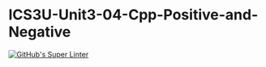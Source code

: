 # ICS3U-Unit3-04-Cpp-Positive-and-Negative

[![GitHub's Super Linter](https://github.com/haokai-li/ICS3U-Unit3-04-Cpp-Positive-and-Negative/workflows/GitHub's%20Super%20Linter/badge.svg)](https://github.com/haokai-li/ICS3U-Unit3-04-Cpp-Positive-and-Negative/actions)
